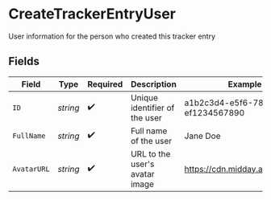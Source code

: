 # CreateTrackerEntryUser

User information for the person who created this tracker entry


## Fields

| Field                                | Type                                 | Required                             | Description                          | Example                              |
| ------------------------------------ | ------------------------------------ | ------------------------------------ | ------------------------------------ | ------------------------------------ |
| `ID`                                 | *string*                             | :heavy_check_mark:                   | Unique identifier of the user        | a1b2c3d4-e5f6-7890-abcd-ef1234567890 |
| `FullName`                           | *string*                             | :heavy_check_mark:                   | Full name of the user                | Jane Doe                             |
| `AvatarURL`                          | *string*                             | :heavy_check_mark:                   | URL to the user's avatar image       | https://cdn.midday.ai/avatar.jpg     |